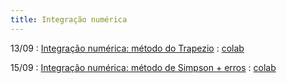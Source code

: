 ```yaml
---
title: Integração numérica
---
```


13/09
: [Integração numérica: método do Trapezio](https://youtu.be/D3oslO0nJvU)
  : [colab](https://colab.research.google.com/drive/1N0UHxO5H3UE3T3FWTh_Ezn5xbkjz298b?usp=sharing )
  
  

15/09
: [Integração numérica: método de Simpson + erros](https://youtu.be/PuoXz6Tlm3o)
  : [colab](https://colab.research.google.com/drive/1vd1pNz_JVwYypLosrYGuDjjFZNtFSHwb#scrollTo=IXUmEC1UfMbE)
